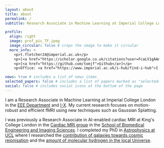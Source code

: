 ```yaml
---
layout: about
title: about
permalink: /
subtitle: Research Associate in Machine Learning at Imperial College London

profile:
  align: right
  image: prof_pic_TF.jpeg
  image_circular: false # crops the image to make it circular
  more_info: >
    <p>t.fletcher24@imperial.ac.uk</p>
    <p>[<a href="https://scholar.google.co.uk/citations?user=FcaLV1gAAAAJ&hl=en">Google Scholar</a>]</p>
    <p>[<a href="https://github.com/tomjf">Github</a>]</p>
    <p>Office: <a href="https://www.imperial.ac.uk/i-hub/find-i-hub">I-HUB</a> Level 5</p>

news: true # includes a list of news items
selected_papers: false # includes a list of papers marked as "selected={true}"
social: false # includes social icons at the bottom of the page
---
```


I am a Research Associate in Machine Learning at Imperial College London in the [EEE Department](https://www.imperial.ac.uk/electrical-engineering/) and [I-X](https://ix.imperial.ac.uk/). My current research focuses on motion-robust and efficient fMRI using new techniques such as Gaussian Splatting.

I was previously a Research Associate in AI-enabled cardiac MRI at King's College London in the [Cardiac MRI group](https://x.com/KCL_CardiacMR) in the [School of Biomedical Engineering and Imaging Sciences](https://www.kcl.ac.uk/bmeis). I completed my PhD in [Astrophysics at UCL](https://www.ucl.ac.uk/astrophysics) where I researched the [contribution of galaxies towards cosmic reionisation](https://arxiv.org/abs/1806.01741) and the [amount of molecular hydrogen in the local Universe](https://arxiv.org/abs/2002.04959).
